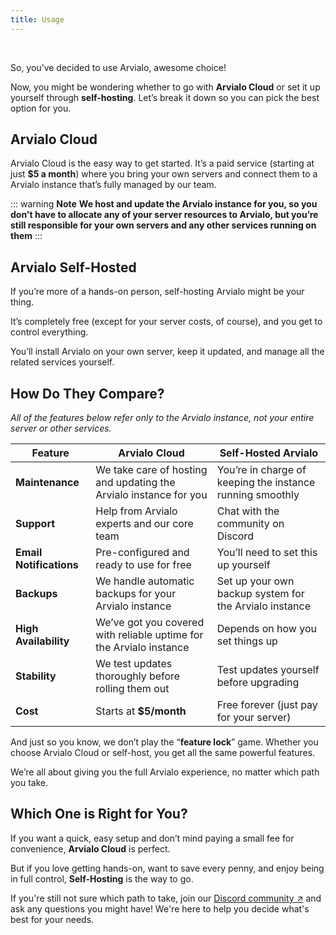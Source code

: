 ```yaml
---
title: Usage
---
```


<ZoomableImage src="/docs/images/get-started/usage-banner.png" />

<br />

So, you’ve decided to use Arvialo, awesome choice! 

Now, you might be wondering whether to go with **Arvialo Cloud** or set it up yourself through **self-hosting**. Let’s break it down so you can pick the best option for you.


## Arvialo Cloud
Arvialo Cloud is the easy way to get started. It’s a paid service (starting at just **$5 a month**) where you bring your own servers and connect them to a Arvialo instance that’s fully managed by our team. 

::: warning **Note** 
  **We host and update the Arvialo instance for you, so you don't have to allocate any of your server resources to Arvialo, but you’re still responsible for your own servers and any other services running on them**
:::


## Arvialo Self-Hosted 
If you’re more of a hands-on person, self-hosting Arvialo might be your thing. 

It’s completely free (except for your server costs, of course), and you get to control everything. 

You’ll install Arvialo on your own server, keep it updated, and manage all the related services yourself. 


## How Do They Compare?
*All of the features below refer only to the Arvialo instance, not your entire server or other services.*

| Feature                  | Arvialo Cloud                                                                 | Self-Hosted Arvialo                                  |
|------------------------- |------------------------------------------------------------------------------ |----------------------------------------------------- |
| **Maintenance**          | We take care of hosting and updating the Arvialo instance for you             | You’re in charge of keeping the instance running smoothly |
| **Support**              | Help from Arvialo experts and our core team                                   | Chat with the community on Discord                   |
| **Email Notifications**   | Pre-configured and ready to use for free                                       | You’ll need to set this up yourself                   |
| **Backups**              | We handle automatic backups for your Arvialo instance                         | Set up your own backup system for the Arvialo instance        |
| **High Availability**    | We’ve got you covered with reliable uptime for the Arvialo instance           | Depends on how you set things up                      |
| **Stability**            | We test updates thoroughly before rolling them out                            | Test updates yourself before upgrading                |
| **Cost**                 | Starts at **$5/month**                                                        | Free forever (just pay for your server)               |

And just so you know, we don’t play the “**feature lock**” game. Whether you choose Arvialo Cloud or self-host, you get all the same powerful features. 

We’re all about giving you the full Arvialo experience, no matter which path you take.


## Which One is Right for You?
If you want a quick, easy setup and don’t mind paying a small fee for convenience, **Arvialo Cloud** is perfect. 

But if you love getting hands-on, want to save every penny, and enjoy being in full control, **Self-Hosting** is the way to go.

If you're still not sure which path to take, join our [Discord community ↗](https://arvialo.io/discord) and ask any questions you might have! We're here to help you decide what's best for your needs.